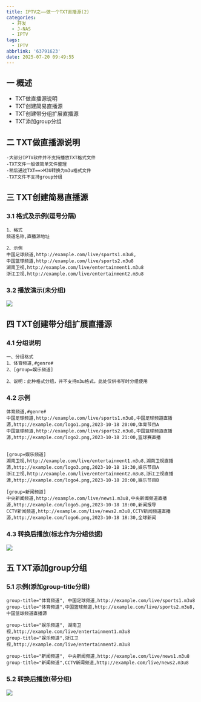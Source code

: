 ```yaml
---
title: IPTV之——做一个TXT直播源(2)
categories:
  - 开发
  - J-NAS
  - IPTV
tags:
  - IPTV
abbrlink: '63791623'
date: 2025-07-20 09:49:55
---
```

## 一 概述

* TXT做直播源说明
* TXT创建简易直播源
* TXT创建带分组扩展直播源
* TXT添加group分组

<!--more-->

## 二 TXT做直播源说明

```
-大部分IPTV软件并不支持播放TXT格式文件
-TXT文件一般做简单文件整理
-稍后通过TXT==>M3U转换为m3u格式文件
-TXT文件不支持group分组
```

## 三 TXT创建简易直播源

### 3.1 格式及示例(逗号分隔)

```
1、格式
频道名称,直播源地址

2、示例
中国足球频道,http://example.com/live/sports1.m3u8,
中国篮球频道,http://example.com/live/sports2.m3u8
湖南卫视,http://example.com/live/entertainment1.m3u8
浙江卫视,http://example.com/live/entertainment2.m3u8
```

### 3.2 播放演示(未分组)

![][1]

## 四 TXT创建带分组扩展直播源

### 4.1 分组说明

```
一、分组格式
1、体育频道,#genre#
2、[group=娱乐频道]

2、说明：此种格式分组，并不支持m3u格式，此处仅供书写时分组使用
```

### 4.2 示例

```
体育频道,#genre#
中国足球频道,http://example.com/live/sports1.m3u8,中国足球频道直播源,http://example.com/logo1.png,2023-10-18 20:00,体育节目A
中国篮球频道,http://example.com/live/sports2.m3u8,中国篮球频道直播源,http://example.com/logo2.png,2023-10-18 21:00,篮球赛直播


[group=娱乐频道]
湖南卫视,http://example.com/live/entertainment1.m3u8,湖南卫视直播源,http://example.com/logo3.png,2023-10-18 19:30,娱乐节目A
浙江卫视,http://example.com/live/entertainment2.m3u8,浙江卫视直播源,http://example.com/logo4.png,2023-10-18 20:00,娱乐节目B

[group=新闻频道]
中央新闻频道,http://example.com/live/news1.m3u8,中央新闻频道直播源,http://example.com/logo5.png,2023-10-18 18:00,新闻报导
CCTV新闻频道,http://example.com/live/news2.m3u8,CCTV新闻频道直播源,http://example.com/logo6.png,2023-10-18 18:30,全球新闻
```

### 4.3 转换后播放(标志作为分组依据)

![][2]

## 五 TXT添加group分组

### 5.1 示例(添加group-title分组)

```
group-title="体育频道", 中国足球频道,http://example.com/live/sports1.m3u8
group-title="体育频道",中国篮球频道,http://example.com/live/sports2.m3u8,中国篮球频道直播源

group-title="娱乐频道", 湖南卫视,http://example.com/live/entertainment1.m3u8
group-title="娱乐频道",浙江卫视,http://example.com/live/entertainment2.m3u8

group-title="新闻频道", 中央新闻频道,http://example.com/live/news1.m3u8
group-title="新闻频道",CCTV新闻频道,http://example.com/live/news2.m3u8
```

### 5.2 转换后播放(带分组)

![][3]



[1]:https://cdn.jsdelivr.net/gh/PGzxc/CDN/blog-nas/iptv-2-txt-nogroup-1.png
[2]:https://cdn.jsdelivr.net/gh/PGzxc/CDN/blog-nas/iptv-2-txt-group-view-2.png
[3]:https://cdn.jsdelivr.net/gh/PGzxc/CDN/blog-nas/iptv-2-txt-group-view-3.png

